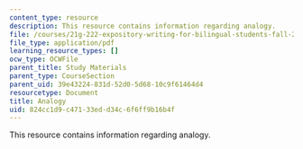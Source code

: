 ```yaml
---
content_type: resource
description: This resource contains information regarding analogy.
file: /courses/21g-222-expository-writing-for-bilingual-students-fall-2002/824cc1d9c47133edd34c6f6ff9b16b4f_MIT21G_222F02_analogy.pdf
file_type: application/pdf
learning_resource_types: []
ocw_type: OCWFile
parent_title: Study Materials
parent_type: CourseSection
parent_uid: 39e43224-831d-52d0-5d68-10c9f61464d4
resourcetype: Document
title: Analogy
uid: 824cc1d9-c471-33ed-d34c-6f6ff9b16b4f
---
```

This resource contains information regarding analogy.

